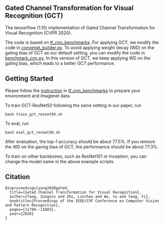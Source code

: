 ## Gated Channel Transformation for Visual Recognition (GCT)
The tensorflow (1.10) implementation of Gated Channel Transformation for Visual Recognition (CVPR 2020).

The code is based on [tf_cnn_benchmarks](https://github.com/tensorflow/benchmarks/tree/master/scripts/tf_cnn_benchmarks). For applying GCT, we modify the code in [convenet_builder.py](https://github.com/z-x-yang/GCT/blob/db5c5d2feef10becc2203517b46160a07c0161f7/convnet_builder.py#L147). To avoid applying weight decay (WD) on the gating bias of GCT as our default setting, you can modify the code in [benchmark_cnn.py](https://github.com/z-x-yang/GCT/blob/a85ba38539b7f26c96bae5e053a2b23b8c369e53/benchmark_cnn.py#L2627). In this version of GCT, we keep applying WD on the gating bias, which leads to a better GCT performance.

## Getting Started
Please follow the [instruction](https://github.com/tensorflow/models/tree/master/research/inception#getting-started) in [tf_cnn_benchmarks](https://github.com/awslabs/deeplearning-benchmark/tree/master/tensorflow_benchmark/tf_cnn_benchmarks) to prepare your environment and Imagenet data.

To train GCT-ResNet50 following the same setting in our paper, run
```
bash train_gct_resnet50.sh
```

To eval, run
```
bash eval_gct_resnet50.sh
```
After evaluation, the top-1 accuracy should be about 77.5%. If you remove the WD on the garing bias of GCT, the performance should be about 77.3%.

To train on other backbones, such as ResNet101 or Inception, you can change the model name in the above example scripts.

## Citation
```
@inproceedings{yang2020gated,
  title={Gated Channel Transformation for Visual Recognition},
  author={Yang, Zongxin and Zhu, Linchao and Wu, Yu and Yang, Yi},
  booktitle={Proceedings of the IEEE/CVF Conference on Computer Vision and Pattern Recognition},
  pages={11794--11803},
  year={2020}
}
```


